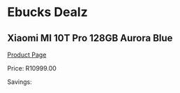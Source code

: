 
# Ebucks Dealz
## Xiaomi MI 10T Pro 128GB Aurora Blue
[Product Page](https://www.ebucks.com/web/shop/productSelected.do?prodId=1160137260&catId=844502363)

Price: R10999.00

Savings: 


	